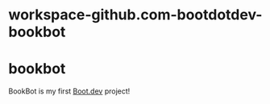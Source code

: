# workspace-github.com-bootdotdev-bookbot
# bookbot

BookBot is my first [Boot.dev](https://www.boot.dev) project!
